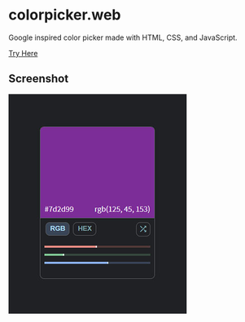 # colorpicker.web
Google inspired color picker made with HTML, CSS, and JavaScript.

[Try Here](https://d33kshant.github.io/colorpicker.web/)

## Screenshot
![screenshot](screenshot.jpg)
